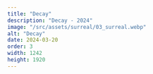 ```yaml
---
title: "Decay"
description: "Decay - 2024"
image: "/src/assets/surreal/03_surreal.webp"
alt: "Decay"
date: 2024-03-20
order: 3
width: 1242
height: 1920
---
```


